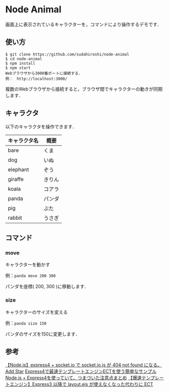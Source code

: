 Node Animal
===============

画面上に表示されているキャラクターを，コマンドにより操作するデモです．

## 使い方

```
$ git clone https://github.com/sudahiroshi/node-animal
$ cd node-animal
$ npm install
$ npm start
Webブラウザから3000番ポートに接続する．
例：　http://localhost:3000/
```

複数のWebブラウザから接続すると，ブラウザ間でキャラクターの動きが同期します．

## キャラクタ

以下のキャラクタを操作できます．

キャラクタ名 | 概要
-|-
bare | くま
dog | いぬ
elephant | ぞう
giraffe | きりん
koala | コアラ
panda | パンダ
pig | ぶた
rabbit | うさぎ

## コマンド

### move

キャラクターを動かす

例：```panda move 200 300```

パンダを座標( 200, 300 )に移動します．

### size

キャラクターのサイズを変える

例：```panda size 150```

パンダのサイズを150に変更します．

## 参考
[【Node.js】express4 + socket.io で socket.io.js が 404 not found になる。Add Star](http://d.hatena.ne.jp/pospome/20150314/1426357192)
[Express4で最速テンプレートエンジンECTを使う簡単なサンプル](http://trycatchand.blogspot.jp/2015/05/Express4-ECT-example.html)
[Node.js + Express4を使っていて、つまづいた注意点まとめ](http://qiita.com/zaru/items/68b4f64c1f0d10b6a27e)
[【爆速テンプレートエンジン】Express3 以降で layout.ejs が使えなくなった代わりに ECT](http://qiita.com/sukobuto/items/b0be22bfebd721854e0b)
